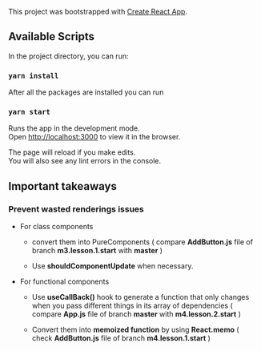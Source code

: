 This project was bootstrapped with [Create React App](https://github.com/facebook/create-react-app).

## Available Scripts

In the project directory, you can run:

### `yarn install `

After all the packages are installed you can run

### `yarn start `

Runs the app in the development mode.<br />
Open [http://localhost:3000](http://localhost:3000) to view it in the browser.

The page will reload if you make edits.<br />
You will also see any lint errors in the console.

## Important takeaways

### Prevent wasted renderings issues

* For class components

     * convert them into PureComponents ( compare **AddButton.js** file of branch **m3.lesson.1.start** with **master**  )

     * Use **shouldComponentUpdate** when necessary.
 
 
* For functional components

     * Use **useCallBack()** hook to generate a function that only changes when you pass different things in its array of dependencies ( compare **App.js** file of
      branch **master** with **m4.lesson.2.start**  )

     * Convert them into **memoized function** by using **React.memo** ( check **AddButton.js** file of branch **m4.lesson.1.start**  ) 

